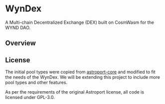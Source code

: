 # WynDex

A Multi-chain Decentralized Exchange (DEX) built on CosmWasm for the WYND DAO.

## Overview


## License

The initial pool types were copied from [astroport-core](https://github.com/astroport-fi/astroport-core)
and modified to fit the needs of the WynDex. We will be extending this project to include
more pool types and other features.

As per the requirements of the original Astroport license, all code is licensed under GPL-3.0.
